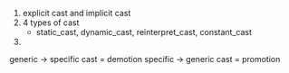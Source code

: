 1. explicit cast and implicit cast
2. 4 types of cast
   - static_cast, dynamic_cast, reinterpret_cast, constant_cast
3.

generic -> specific cast = demotion
specific -> generic cast = promotion
